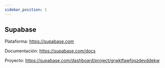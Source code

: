 ```yaml
---
sidebar_position: 1
---
```

## Supabase

Plataforma: https://supabase.com

Documentación: https://supabase.com/docs

Proyecto: https://supabase.com/dashboard/project/grwktfawfgszdevddekw

<!-- ![image](/assets/images/tux.png) -->
